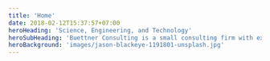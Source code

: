 ```yaml
---
title: 'Home'
date: 2018-02-12T15:37:57+07:00
heroHeading: 'Science, Engineering, and Technology'
heroSubHeading: 'Buettner Consulting is a small consulting firm with experience in the science, engineering, and technology sectors.'
heroBackground: 'images/jason-blackeye-1191801-unsplash.jpg'
---
```

